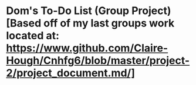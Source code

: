 # Dom's To-Do List (Group Project) [Based off of my last groups work located at: https://www.github.com/Claire-Hough/Cnhfg6/blob/master/project-2/project_document.md/]